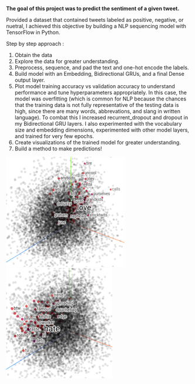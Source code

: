 **The goal of this project was to predict the sentiment of a given tweet.**

Provided a dataset that contained tweets labeled as positive, negative, or nuetral, 
I achieved this objective by building a NLP sequencing model with TensorFlow in Python.

Step by step approach :
1) Obtain the data
2) Explore the data for greater understanding.
3) Preprocess, sequence, and pad the text and one-hot encode the labels.
4) Build model with an Embedding, Bidirectional GRUs, and a final Dense output layer.
5) Plot model training accuracy vs validation accuracy to understand performance and tune hyperparameters appropriately.  In this case, the model was overfitting (which is common for NLP because the chances that the training data is not fully representative of the testing data is high, since there are many words, abbrevations, and slang in written language). To combat this I increased recurrent_dropout and dropout in my Bidirectional GRU layers.  I also experimented with the vocabulary size and embedding dimensions, experimented with other model layers, and trained for very few epochs.
6) Create visualizations of the trained model for greater understanding.
7) Build a method to make predictions!


<img src="/tweet_model_visualization_positive.png" height="300"/>
<img src="/tweet_model_visualization_negative.png" height="300"/>
